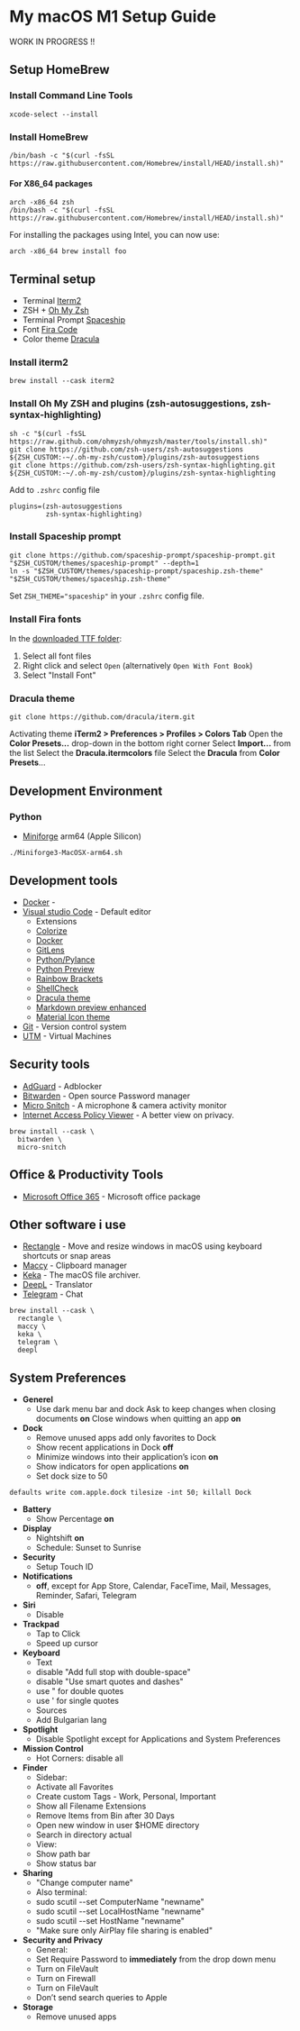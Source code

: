 # My macOS M1 Setup Guide

WORK IN PROGRESS !!


## Setup HomeBrew

### Install Command Line Tools

```
xcode-select --install
```
### Install HomeBrew

```
/bin/bash -c "$(curl -fsSL https://raw.githubusercontent.com/Homebrew/install/HEAD/install.sh)"
```
#### For X86_64 packages 

```
arch -x86_64 zsh
/bin/bash -c "$(curl -fsSL https://raw.githubusercontent.com/Homebrew/install/HEAD/install.sh)"
```

For installing the packages using Intel, you can now use:
 
```
arch -x86_64 brew install foo
```
## Terminal setup
- Terminal [Iterm2](https://iterm2.com)
- ZSH + [Oh My Zsh](https://github.com/ohmyzsh/ohmyzsh)
- Terminal Prompt [Spaceship](https://github.com/spaceship-prompt/spaceship-prompt) 
- Font [Fira Code](https://github.com/tonsky/FiraCode)
- Color theme [Dracula](https://draculatheme.com/iterm)

### Install iterm2

```
brew install --cask iterm2
```

### Install Oh My ZSH and plugins (zsh-autosuggestions, zsh-syntax-highlighting)

```
sh -c "$(curl -fsSL https://raw.github.com/ohmyzsh/ohmyzsh/master/tools/install.sh)"
git clone https://github.com/zsh-users/zsh-autosuggestions ${ZSH_CUSTOM:-~/.oh-my-zsh/custom}/plugins/zsh-autosuggestions
git clone https://github.com/zsh-users/zsh-syntax-highlighting.git ${ZSH_CUSTOM:-~/.oh-my-zsh/custom}/plugins/zsh-syntax-highlighting
```

Add to `.zshrc` config file

```
plugins=(zsh-autosuggestions
         zsh-syntax-highlighting)
```

### Install Spaceship prompt 

```
git clone https://github.com/spaceship-prompt/spaceship-prompt.git "$ZSH_CUSTOM/themes/spaceship-prompt" --depth=1
ln -s "$ZSH_CUSTOM/themes/spaceship-prompt/spaceship.zsh-theme" "$ZSH_CUSTOM/themes/spaceship.zsh-theme"
```

Set ```ZSH_THEME="spaceship"``` in your `.zshrc` config file.

### Install Fira fonts

In the [downloaded TTF folder](https://github.com/tonsky/FiraCode/releases):

1. Select all font files
1. Right click and select `Open` (alternatively `Open With Font Book`)
1. Select "Install Font"

### Dracula theme 

```
git clone https://github.com/dracula/iterm.git
```

Activating theme
**iTerm2 > Preferences > Profiles > Colors Tab**
Open the **Color Presets...** drop-down in the bottom right corner
Select **Import...** from the list
Select the **Dracula.itermcolors** file
Select the **Dracula** from **Color Presets**...

## Development Environment

### Python

- [Miniforge](https://github.com/conda-forge/miniforge) arm64 (Apple Silicon)

```
./Miniforge3-MacOSX-arm64.sh
```

## Development tools
* [Docker](https://www.docker.com) - 
* [Visual studio Code](https://code.visualstudio.com) - Default editor
  - Extensions
  - [Colorize](https://marketplace.visualstudio.com/items?itemName=kamikillerto.vscode-colorize)
  - [Docker](https://marketplace.visualstudio.com/itemsitemName=ms-azuretools.vscode-docker)
  - [GitLens](https://marketplace.visualstudio.com/items?itemName=eamodio.gitlens)
  - [Python/Pylance](https://marketplace.visualstudio.com/items?itemName=ms-python.python)
  - [Python Preview](https://marketplace.visualstudio.com/items?itemName=dongli.python-preview)
  - [Rainbow Brackets](https://marketplace.visualstudio.com/items?itemName=2gua.rainbow-brackets)
  - [ShellCheck](https://marketplace.visualstudio.com/items?itemName=timonwong.shellcheck)
  - [Dracula theme](https://marketplace.visualstudio.com/items?itemName=dracula-theme.dracula)
  - [Markdown preview enhanced]()
  - [Material Icon theme]()
* [Git](https://git-scm.com) - Version control system  
* [UTM](https://mac.getutm.app) - Virtual Machines

## Security tools

* [AdGuard](https://adguard.com/es/welcome.html) - Adblocker
* [Bitwarden](https://bitwarden.com) - Open source Password manager
* [Micro Snitch](https://www.obdev.at/products/-microsnitch/index.html) - A microphone & camera activity monitor
* [Internet Access Policy Viewer](https://obdev.at/products/iapviewer/index.html) - A better view on privacy.

```
brew install --cask \
  bitwarden \
  micro-snitch 
```

## Office & Productivity Tools

* [Microsoft Office 365](https://www.office.com) - Microsoft office package
 

## Other software i use
 
* [Rectangle](https://rectangleapp.com) - Move and resize windows in macOS using keyboard shortcuts or snap areas
* [Maccy](https://maccy.app) - Clipboard manager
* [Keka](https://www.keka.io/es/) - The macOS file archiver.
* [DeepL](https://www.deepl.com/translator) - Translator
* [Telegram](https://telegram.org) - Chat

```
brew install --cask \
  rectangle \
  maccy \
  keka \
  telegram \
  deepl
```

## System Preferences

* **Generel**
  - Use dark menu bar and dock
Ask to keep changes when closing documents **on**
Close windows when quitting an app **on**
* **Dock**
  - Remove unused apps add only favorites to Dock
  - Show recent applications in Dock **off**
  - Minimize windows into their application’s icon **on**
  - Show indicators for open applications **on**
  - Set dock size to 50

```
defaults write com.apple.dock tilesize -int 50; killall Dock

```
* **Battery**
  - Show Percentage **on**
* **Display**
  - Nightshift **on** 
  - Schedule: Sunset to Sunrise
* **Security**
  - Setup Touch ID
* **Notifications**
  - **off**, except for App Store, Calendar, FaceTime, Mail, Messages, Reminder, Safari, Telegram
* **Siri**
  - Disable
* **Trackpad**
  - Tap to Click
  - Speed up cursor
* **Keyboard**
  - Text
  - disable "Add full stop with double-space"
  - disable "Use smart quotes and dashes"
  - use " for double quotes
  - use ' for single quotes
  - Sources
  - Add Bulgarian lang
* **Spotlight**
  - Disable Spotlight except for Applications and System Preferences
* **Mission Control**
  - Hot Corners: disable all
* **Finder**
  - Sidebar:
  - Activate all Favorites 
  - Create custom Tags - Work, Personal, Important
  - Show all Filename Extensions
  - Remove Items from Bin after 30 Days
  - Open new window in user $HOME directory
  - Search in directory actual
  - View:
  - Show path bar
  - Show status bar
* **Sharing**
  - "Change computer name"
  - Also terminal:
  - sudo scutil --set ComputerName "newname"
  - sudo scutil --set LocalHostName "newname"
  - sudo scutil --set HostName "newname"
  - "Make sure only AirPlay file sharing is enabled"
* **Security and Privacy**
  - General:
  - Set Require Password to **immediately** from the drop down menu
  - Turn on FileVault 
  - Turn on Firewall
  - Turn on FileVault
  - Don’t send search queries to Apple
* **Storage**
  - Remove unused apps
